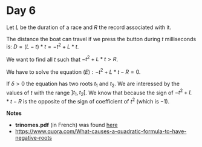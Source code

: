 # Day 6

Let $L$ be the duration of a race and $R$ the record associated with it.

The distance the boat can travel if we press the button during $t$ milliseconds is: $D = (L - t) * t = -t^2 + L*t$. 

We want to find all $t$ such that $-t^2 + L*t \gt R$.

We have to solve the equation $(E): -t^2 + L*t - R = 0$.

If $\delta \gt 0$ the equation has two roots $t_1$ and $t_2$. We are interessed by the values of $t$ with the range $]t_1, t_2[$.
We know that because the sign of $-t^2 + L*t - R$ is the opposite of the sign of coefficient of $t^2$ (which is $-1$).   

**Notes**

- **trinomes.pdf** (in French) was found [here](https://perso.math.univ-toulouse.fr/tlabopin/files/2014/01/Trin%C3%B4me2.pdf)
- https://www.quora.com/What-causes-a-quadratic-formula-to-have-negative-roots

